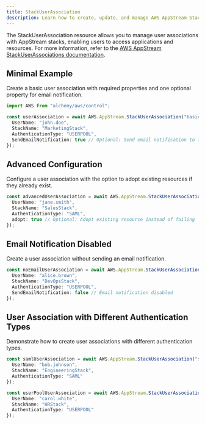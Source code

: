 ```yaml
---
title: StackUserAssociation
description: Learn how to create, update, and manage AWS AppStream StackUserAssociations using Alchemy Cloud Control.
---
```



The StackUserAssociation resource allows you to manage user associations with AppStream stacks, enabling users to access applications and resources. For more information, refer to the [AWS AppStream StackUserAssociations documentation](https://docs.aws.amazon.com/appstream/latest/userguide/).

## Minimal Example

Create a basic user association with required properties and one optional property for email notification.

```ts
import AWS from "alchemy/aws/control";

const userAssociation = await AWS.AppStream.StackUserAssociation("basicUserAssociation", {
  UserName: "john.doe",
  StackName: "MarketingStack",
  AuthenticationType: "USERPOOL",
  SendEmailNotification: true // Optional: Send email notification to the user
});
```

## Advanced Configuration

Configure a user association with the option to adopt existing resources if they already exist.

```ts
const advancedUserAssociation = await AWS.AppStream.StackUserAssociation("advancedUserAssociation", {
  UserName: "jane.smith",
  StackName: "SalesStack",
  AuthenticationType: "SAML",
  adopt: true // Optional: Adopt existing resource instead of failing
});
```

## Email Notification Disabled

Create a user association without sending an email notification.

```ts
const noEmailUserAssociation = await AWS.AppStream.StackUserAssociation("noEmailUserAssociation", {
  UserName: "alice.brown",
  StackName: "DevOpsStack",
  AuthenticationType: "USERPOOL",
  SendEmailNotification: false // Email notification disabled
});
```

## User Association with Different Authentication Types

Demonstrate how to create user associations with different authentication types.

```ts
const samlUserAssociation = await AWS.AppStream.StackUserAssociation("samlUserAssociation", {
  UserName: "bob.johnson",
  StackName: "EngineeringStack",
  AuthenticationType: "SAML"
});

const userPoolUserAssociation = await AWS.AppStream.StackUserAssociation("userPoolUserAssociation", {
  UserName: "carol.white",
  StackName: "HRStack",
  AuthenticationType: "USERPOOL"
});
```
